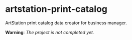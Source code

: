 # artstation-print-catalog
ArtStation print catalog data creator for business manager.

**Warning**: *The project is not completed yet.*
